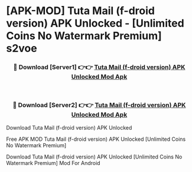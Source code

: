 # [APK-MOD] Tuta Mail (f-droid version) APK Unlocked - [Unlimited Coins No Watermark Premium] s2voe



<div align="center">
<h3>🔴 Download [Server1] 👉👉 <a href="https://momento.my/?title=Tuta_Mail_(f-droid_version)_APK_Unlocked">Tuta Mail (f-droid version) APK Unlocked Mod Apk</a></h3><br>

<h3>🔴 Download [Server2] 👉👉 <a href="https://momento.my/?title=Tuta_Mail_(f-droid_version)_APK_Unlocked">Tuta Mail (f-droid version) APK Unlocked Mod Apk</a></h3>
</div>



Download Tuta Mail (f-droid version) APK Unlocked 

Free APK MOD Tuta Mail (f-droid version) APK Unlocked [Unlimited Coins No Watermark Premium]

Download Tuta Mail (f-droid version) APK Unlocked [Unlimited Coins No Watermark Premium] Mod For Android
